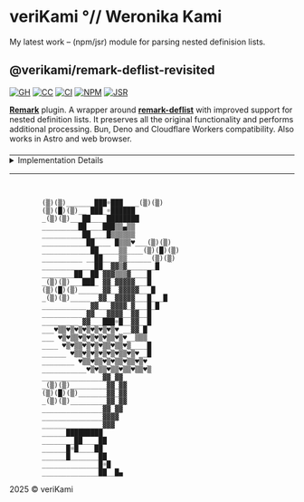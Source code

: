 # veriKami °// Weronika Kami

My latest work – (npm/jsr) module for parsing nested definision lists.

## @verikami/remark-deflist-revisited

[![GH][GH Badge]][GH]
[![CC][CC Badge]][CC]
[![CI][CI Badge]][CI]
[![NPM][NPM Badge]][NPM]
[![JSR][JSR Badge]][JSR]

**[Remark]** plugin. A wrapper around **[remark-deflist]** with improved support for nested definition lists.
It preserves all the original functionality and performs additional processing.
Bun, Deno and Cloudflare Workers compatibility. Also works in Astro and web browser.

<hr style="height:1px;margin:20px 0 0;">
<details style="margin:0;padding:0;">
<summary style="margin:0 0 30px;padding:0;">
Implementation Details
<hr style="height:1px;margin:15px 0 0;">
</summary>

### Installation

```bash
ツ pnpm add @verikami/remark-deflist-revisited
ツ npm i @verikami/remark-deflist-revisited
```

Cloudflare Worker demo

```bash
ツ npx @verikami/remark-deflist-revisited@latest
ツ npx @verikami/remark-deflist-revisited --help
```

### Description

**The problem** with **`remark-deflist`** is that the plugin renders nested list items inside `<dd>` incorrectly.

**Markdown**

```markdown
Term
: - item A
  - item B
  - item C
```

**With `remark-deflist`**

```html
<dl>
<dt> Term </dt>
<dd>
  <ul>
    <li> item A </li>
  </ul>
</dl>
<ul>
  <li> item B </li>
  <li> item C </li>
</ul>
```

**With `@verikami/remark-deflist-revisited`**

```html
<dl>
<dt>Term</dt>
<dd>
  <ul>
    <li> item A </li>
    <li> item B </li>
    <li> item C </li>
  </ul>
</dl>
```

### Usage in Node.js

```js
import { remark } from "remark";
import html from "remark-html";
import deflist from "@verikami/remark-deflist-revisited";

const markdown = `
Term
: - item A
  - item B
  - item C
`;

const output = await remark()
  .use(deflist)
  .use(html)
  .process(markdown);

console.log(String(output));

```

### Usage in Deno

```js
import { remark } from "npm:remark@^15";
import html from "npm:remark-html@^16";
import deflist from "npm:@verikami/remark-deflist-revisited";

// (...) same code as above

```

### Usage in Astro

```js
import remarkDeflist from "@verikami/remark-deflist-revisited";

export default defineConfig({
  markdown: {
    remarkPlugins: [
      remarkDeflist
    ]
  }
});

```

### Usage in Cloudflare Worker

```js
import { remark } from "remark";
import html from "remark-html";
import dedent from "dedent";
import deflist from "@verikami/remark-deflist-revisited";

export default {
  async fetch(request, env, ctx) {

    const markdown = dedent`
      Term
      :  - item A
         - item B
         - item C
    `;

    const output = await remark()
      .use(deflist)
      .use(html)
      .process(markdown);

    return new Response(String(output), {
      headers: { "Content-Type": "text/html; charset=utf-8" }
    });
  }
};

```

### Usage in html

```html
<html>
  <head>
    <script type="module">
      import { remark } from "https://esm.sh/remark@15";
      import html from "https://esm.sh/remark-html@16";
      import dedent from "https://esm.sh/dedent@1";
      import deflist from "https://esm.sh/@verikami/remark-deflist-revisited";

      const render = async (markdown) => (
        await remark()
          .use(deflist)
          .use(html)
          .process(markdown)
      );

      const append = async (markdown) => {
        const output = await render(markdown);
        const el = document.getElementById("markdown");
        el.innerHTML += String(output);
      };

      const markdown = dedent`
        Term
        : - item A
          - item B
          - item C
      `;

      document.body.onload = append(markdown);

    </script>
  </head>
  <body>
    <div id="markdown"></div>
  </body>
</html>

```

### Processing Flow

[![GH][GH Badge]][GH]
[![CC][CC Badge]][CC]
[![CI][CI Badge]][CI]
[![NPM][NPM Badge]][NPM]
[![JSR][JSR Badge]][JSR]

```
Markdown
   │
Plugin (wrapped remark-deflist)
   │
AST // HTML
   │
Snapshots (vitest)
   │
Build (npm) ./dist + (jsr) ./lib
   │
CI/CD (GitHub Actions)
   │
┌──────────┬─────────┬─────────┐
│ GitHub   │   NPM   │   JSR   │
│ Packages │         │         │
└──────────┴─────────┴─────────┘
```

### License

Original work — MIT © Alex Shaw

* [gh: Symbitic/remark-plugins](https://github.com/Symbitic/remark-plugins)
* [npm: remark-deflist](https://www.npmjs.com/package/remark-deflist)

MIT © [veriKami](https://verikami.com) °// Weronika Kami

<hr style="height:1px;margin:30px 0;">
</details>

[GH]: https://github.com/veriKami/remark-deflist-revisited
[GH Badge]: https://img.shields.io/badge/GitHub-Repository-blue?logo=github

[CC]: https://codecov.io/github/veriKami/remark-deflist-revisited
[CC Badge]: https://codecov.io/github/veriKami/remark-deflist-revisited/graph/badge.svg?token=0EWE7CIAVI

[CI]: https://github.com/veriKami/remark-deflist-revisited/actions/workflows/publish.yml
[CI Badge]: https://github.com/veriKami/remark-deflist-revisited/actions/workflows/publish.yml/badge.svg

[NPM]: https://www.npmjs.com/package/@verikami/remark-deflist-revisited
[NPM Badge]: https://img.shields.io/npm/v/@verikami/remark-deflist-revisited?logo=npm&logoColor=white&labelColor=blue&color=black

[JSR]: https://jsr.io/@verikami/remark-deflist-revisited
[JSR Badge]: https://jsr.io/badges/@verikami/remark-deflist-revisited

[Remark]: https://github.com/remarkjs/remark
[remark-deflist]: https://www.npmjs.com/package/remark-deflist
[Bun]: https://bun.sh
[Deno]: https://deno.com
[Cloudflare Workers]: https://workers.cloudflare.com
[Astro]: https://astro.build

[page]: https://verikami.github.io/remark-deflist-revisited
[inline]: https://verikami.github.io/remark-deflist-revisited/script.esm.sh.html
[generated]: https://verikami.github.io/remark-deflist-revisited/generated

```
        (▒)(▒)_______███☼███____(▒)(▒)
        (▒)(█)(▒)__ ███_☼██████
        _(▒)(▒)___██____████████
        _________██____███▒▒▄▒▒
        __________██____█▒▒▒▒▒▒
        ___________██____ █▒▒▒♥___(▒)(▒)
        ____________██_____▒▒____(▒)(█)(▒)
        __________ __██____▒▒______(▒)(▒)
        _____________██__▓▓▒▓_______█
        ________██__██ ▓▓▓▒▒▒▓____█
        _(▒)(▒)___███_ ▓▓_▓▓▓▓▓___█
        (▒)(█)(▒)______▓▓__▓▓▓▓▓___█
        _(▒)(▒)_____ _▓▓__▓▓▓▓▓___█___█
        ___________ ▓▓___▓▓▓▓_▓___█_█
        __________ ▓▓___▓▓▓▓__▓▓__█
        _________ ▓▓___███☼█__▓▓__█
        ___♥▒▒♥▒♥▒♥▒♥▒♥▒♥▒♥ __▓▓_█
        ___ ♥▒♥▒▒♥▒♥▒♥▒♥▒▒♥▒♥__▒▒▒
        ____ ♥▒♥▒▒♥▒♥▒♥▒▒♥▒▒♥▒____█
        ______ ♥▒▒♥▒♥▒♥▒♥▒♥▒▒♥▒♥__█
        ________ ♥▒▒♥▒▒♥▒♥▒▒♥▒▒♥▒♥
        ___________♥▒♥▒▒♥▒▒♥▒▒♥▒▒♥▒
        _______________▓▓_▓▓
        _(▒)(▒)_________▓▓_▓▓
        (▒)(█)(▒)_______▓▓_▓▓
        _(▒)(▒)_________▓▓_▓▓
        _______________▓▓_▓▓
        _______________▓▓▓▓
        _______________▓▓▓
        ______█████████
        ________██____██
        ______█☼█____██
        ______█_______██
        ______________█☼█
        ______________██__█▄
```

2025 © veriKami
